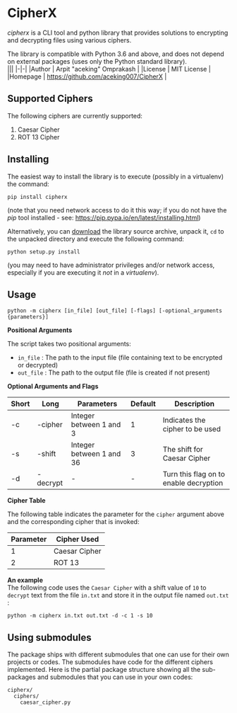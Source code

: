 # CipherX
*cipherx* is a CLI tool and python library that provides solutions to encrypting and decrypting files using various ciphers.

The library is compatible with Python 3.6 and above, and does not depend on external packages (uses only the Python standard library).  
|||
|-|-|
|Author   | Arpit "aceking" Omprakash             |
|License  | MIT License                           |
|Homepage | https://github.com/aceking007/CipherX |

## Supported Ciphers

The following ciphers are currently supported:
1. Caesar Cipher
2. ROT 13 Cipher

## Installing

The easiest way to install the library is to execute (possibly in a virtualenv) the command:  

```
pip install cipherx
```

(note that you need network access to do it this way; if you do not have the *pip* tool installed - see: https://pip.pypa.io/en/latest/installing.html)

Alternatively, you can [download]() the library source archive, unpack it, `cd` to the unpacked directory and execute the following command:

```
python setup.py install
```

(you may need to have administrator privileges and/or network access, especially if you are executing it *not* in a *virtualenv*).

## Usage

```
python -m cipherx [in_file] [out_file] [-flags] [-optional_arguments {parameters}]
```

**Positional Arguments**  

The script takes two positional arguments:
- `in_file` : The path to the input file (file containing text to be encrypted or decrypted)
- `out_file` : The path to the output file (file is created if not present)

**Optional Arguments and Flags**  

| Short | Long    | Parameters  | Default | Description |
|-------|---------|-------------|---------|-------------|
| -c    | -cipher | Integer between 1 and 3 | 1 | Indicates the cipher to be used |
| -s    | -shift  | Integer between 1 and 36 | 3 | The shift for Caesar Cipher |
| -d    | -decrypt| - | - | Turn this flag on to enable decryption |

**Cipher Table**

The following table indicates the parameter for the `cipher` argument above and the corresponding cipher that is invoked:

| Parameter | Cipher Used |
|-----------|-------------|
| 1 | Caesar Cipher|
| 2 | ROT 13 |

**An example**  
The following code uses the `Caesar Cipher` with a shift value of `10` to `decrypt` text from the file `in.txt` and store it in the output file named `out.txt` :

```
python -m cipherx in.txt out.txt -d -c 1 -s 10
```

## Using submodules

The package ships with different submodules that one can use for their own projects or codes. The submodules have code for the different ciphers implemented. Here is the partial package structure showing all the sub-packages and submodules that you can use in your own codes:

```
cipherx/
  ciphers/
    caesar_cipher.py
```
